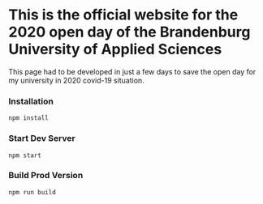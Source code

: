 # This is the official website for the 2020 open day of the Brandenburg University of Applied Sciences

This page had to be developed in just a few days to save the open day for my university in 2020 covid-19 situation.

### Installation

```
npm install
```

### Start Dev Server

```
npm start
```

### Build Prod Version

```
npm run build
```
